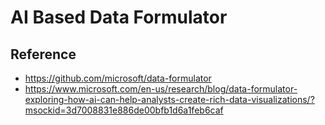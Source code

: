 # AI Based Data Formulator

## Reference
* https://github.com/microsoft/data-formulator
* https://www.microsoft.com/en-us/research/blog/data-formulator-exploring-how-ai-can-help-analysts-create-rich-data-visualizations/?msockid=3d7008831e886de00bfb1d6a1feb6caf



